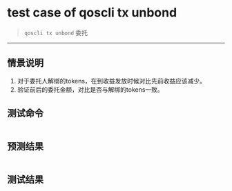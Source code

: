 # test case of qoscli tx unbond

> `qoscli tx unbond` 委托

---

## 情景说明

1. 对于委托人解绑的tokens，在到收益发放时候对比先前收益应该减少。
2. 验证前后的委托金额，对比是否与解绑的tokens一致。

## 测试命令

```bash

```

## 预测结果

```bash

```

## 测试结果

```bash

```
